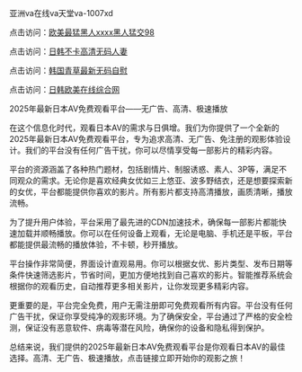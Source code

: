 亚洲va在线va天堂va-1007xd

点击访问：<a href="https://heiliaozj3tjd.pages.dev/">欧美最猛黑人xxxx黑人猛交98</a>

点击访问：<a href="https://heiliaoll4qsx.pages.dev/">日韩不卡高清无码人妻</a>

点击访问：<a href="https://heiliaoxqkkct.pages.dev/">韩国青草最新无码自慰</a>

点击访问：<a href="https://heiliaoxwd5i8.pages.dev/">日韩欧美在线综合网</a>

2025年最新日本AV免费观看平台——无广告、高清、极速播放

在这个信息化时代，观看日本AV的需求与日俱增。我们为你提供了一个全新的2025年最新日本AV免费观看平台，专为追求高清、无广告、免注册的观影体验设计。我们的平台没有任何广告干扰，你可以尽情享受每一部影片的精彩内容。

平台的资源涵盖了各种热门题材，包括剧情片、制服诱惑、素人、3P等，满足不同观众的需求。无论你是喜欢经典女优如三上悠亚、波多野结衣，还是想要探索新的女优，平台都能提供你喜欢的影片。所有影片都支持高清播放，画质清晰，播放流畅。

为了提升用户体验，平台采用了最先进的CDN加速技术，确保每一部影片都能快速加载并顺畅播放。你可以在任何设备上观看，无论是电脑、手机还是平板，平台都能提供最流畅的播放体验，不卡顿，秒开播放。

平台操作非常简便，界面设计直观易用。你可以根据女优、影片类型、发布日期等条件快速筛选影片，节省时间，更加方便地找到自己喜欢的影片。智能推荐系统会根据你的观看历史，自动推荐更多相关影片，让你发现更多精彩内容。

更重要的是，平台完全免费，用户无需注册即可免费观看所有内容。平台没有任何广告干扰，保证你享受纯净的观影环境。为了确保安全，平台通过了严格的安全检测，保证没有恶意软件、病毒等潜在风险，确保你的设备和隐私得到保护。

总结来说，我们提供的2025年最新日本AV免费观看平台是你观看日本AV的最佳选择。高清、无广告、极速播放，点击链接立即开始你的观影之旅！

<span style="display:none;">[Canonical link](https://github.com/xued963/riben98716 )</span>
